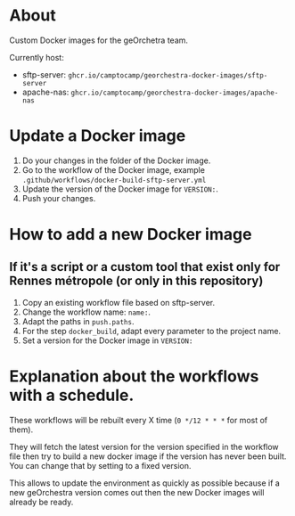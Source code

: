 # About

Custom Docker images for the geOrchetra team.

Currently host:
- sftp-server: `ghcr.io/camptocamp/georchestra-docker-images/sftp-server`
- apache-nas: `ghcr.io/camptocamp/georchestra-docker-images/apache-nas`

# Update a Docker image

1. Do your changes in the folder of the Docker image.
2. Go to the workflow of the Docker image, example `.github/workflows/docker-build-sftp-server.yml`
3. Update the version of the Docker image for `VERSION:`.
4. Push your changes.

# How to add a new Docker image

## If it's a script or a custom tool that exist only for Rennes métropole (or only in this repository)
1. Copy an existing workflow file based on sftp-server.
2. Change the workflow name: `name:`.
3. Adapt the paths in `push.paths`.
4. For the step `docker_build`, adapt every parameter to the project name.
5. Set a version for the Docker image in `VERSION:`

# Explanation about the workflows with a schedule.
These workflows will be rebuilt every X time (`0 */12 * * *` for most of them).

They will fetch the latest version for the version specified in the workflow file then try to build a new docker image if the version has never been built. You can change that by setting to a fixed version.

This allows to update the environment as quickly as possible because if a new geOrchestra version comes out then the new Docker images will already be ready.